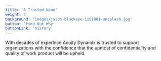```yaml
---
title: 'A Trusted Name'
weight: 3
background: 'images/jason-blackeye-1191801-unsplash.jpg'
button: 'Find Out Why'
buttonLink: 'history'
---
```


With decades of experince Acuity Dynamix is trusted to support organizations with the confidence that the upmost of confidentiality and quality of work product will be upheld. 